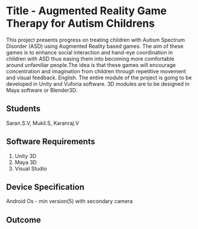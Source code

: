 # Title - Augmented Reality Game Therapy for Autism Childrens
This project presents progress on treating children with Autism Spectrum Disorder (ASD) using 
Augmented Reality based games. The aim of these games is to enhance social interaction and 
hand-eye coordination in children with ASD thus easing them into becoming more comfortable 
around unfamiliar people.The idea is that these games will encourage concentration and 
imagination from children through repetitive movement and visual feedback. English. The entire 
module of the project is going to be developed in Unity and Vuforia software. 3D modules are to 
be designed in Maya software or Blender3D.
## Students
Saran.S.V, Mukil.S, Karanraj.V
## Software Requirements
1. Unity 3D
2. Maya 3D
3. Visual Studio
## Device Specification
Android Os - min version(5)
with secondary camera
## Outcome

